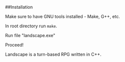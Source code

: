 ##Installation

Make sure to have GNU tools installed - Make, G++, etc.

In root directory run `make`.

Run file "landscape.exe"

Proceed!

Landscape is a turn-based RPG written in C++.
